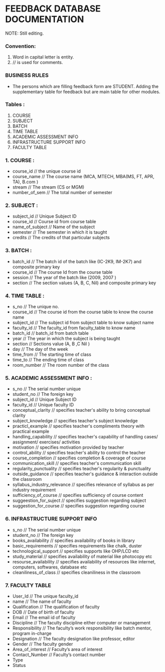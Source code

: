 # FEEDBACK DATABASE DOCUMENTATION

NOTE: Still editing.

### Convention:
1. Word in capital letter is entity.
2. // is used for comments.

### BUSINESS RULES

* The persons which are filling feedback form are STUDENT.
Adding the supplementary table for feedback but are main table for other modules.

### Tables :
1. COURSE
2. SUBJECT
3. BATCH
4. TIME TABLE
5. ACADEMIC ASSESSMENT INFO
6. INFRASTRUCTURE SUPPORT INFO 
7. FACULTY TABLE

### 1. COURSE :
- course_id                                            // the unique course id
- course_name                                          // The course name (MCA, MTECH, MBA(MS, FT, APR, TA), B.com )
- stream                                               // The stream (CS or MGM)
- number_of_sem                                        // The total number of semester

### 2. SUBJECT :
- subject_id                                           // Unique Subject ID
- course_id                                            // Course id from course table
- name_of_subject                                      // Name of the subject
- semester                                             // The semester in which it is taught
- credits                                              // The credits of that particular subjects

### 3. BATCH :
- batch_id                                             // The batch id of the batch like (IC-2K9, IM-2K7) and composite primary key
- course_id                                            // The course Id from the course table
- session                                              // The year of the batch like (2009, 2007 )
- section                                              // The section values (A, B, C, Nil) and composite primary key 

### 4. TIME TABLE :
- s_no                                                 // The unique no. 
- course_id                                            // The course id from the course table to know the course name
- subject_id                                           // The subject id from subject table to know subject name
- faculty_id                                           // The faculty_id from faculty_table to know name
- batch_id                                             // batch_id from batch table
- year                                                 // The year in which the subject is being taught
- section                                              // Sections value (A, B ,C Nil )
- day                                                  // The day of the week
- time_from                                            // The starting time of class
- time_to                                              // The ending time of class
- room_number                                          // The room number of the class

### 5. ACADEMIC ASSESSMENT INFO :
- s_no                                                 // The serial number unique
- student_no                                           // The foreign key 
- subject_id                                           // Unique Subject ID 
- faculty_id                                           // Unique faculty ID
- conceptual_clarity                                   // specifies teacher's ability to bring conceptual clarity
- subject_knowledge                                    // specifies teacher's subject knowledge
- practicl_example                                     // specifies teacher's compliments theory with practical example
- handling_capability                                  // specifies teacher's capability of handling cases/ assignment/ exercises/ activities
- motivation                                           // specifies motivation provided by teacher
- control_ability                                      // specifies teacher's ability to control the teacher
- course_completion                                    // specifies completion & coverage of course
- communication_skill                                  // specifies teacher's communication skill
- regularity_punctuality                               // specifies teacher's regularity & punctuality
- outside_guidance                                     // specifies teacher's guidance & interaction outside the classroom
- syllabus_industry_relevance                          // specifies relevance of syllabus as per industry requirement
- sufficiency_of_course                                // specifies sufficiency of course content
- suggeestion_for_suject                               // specifies suggestion regarding subject
- suggestion_for_course                                // specifies suggestion regarding course

### 6. INFRASTRUCTURE SUPPORT INFO
- s_no                                                 // The serial number unique
- student_no                                           // The foreign key 
- books_availability                                   // specifies availability of books in library
- basic_requirements                                   // specifies requirements like chalk, duster
- technological_support                                // specifies supports like OHP/LCD etc
- study_material                                       // specifies availability of material like photocopy etc
- resourse_availability                                // specifies availability of resources like internet, computers, softwares,   database etc
- cleaniliness_of_class                                // specifies cleaniliness in the classroom 

### 7. FACULTY TABLE
- User_Id                                              // The unique faculty_id 
- name                                                 // The name of faculty
- Qualification                                        // The qualification of faculty
- DOB                                                  // Date of birth of faculty
- Email                                                // The email id of faculty
- Discipline                                           // The faculty discipline either computer or management
- Responsibility                                       // The faculty’s work responsibility like batch mentor, program in-charge
- Designation                                          // The faculty designation like professor, editor
- Gender                                               // The faculty gender
- Area_of_interest                                     // Faculty’s area of interest
- Contact_Number                                       // Faculty’s contact number
- Type 
- Status

